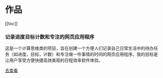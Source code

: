 # 作品

[[toc]]

### 记录进度目标计数和专注的网页应用程序
这是一个计算思维类的项目，旨在创建一个方便人们记录自己日常生活中的待办任务（如进度，目标，计数）和专注做一件事情的时间的网页应用程序。我的目标是让用户享受方便快捷高效美观的日程效率软件体验。

[去查看](./Scheduler/)